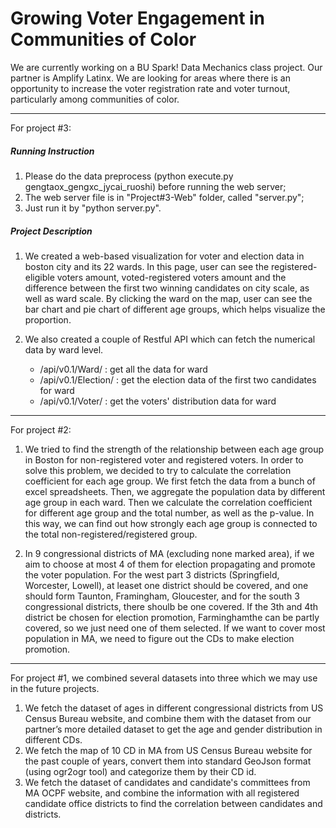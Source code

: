 # Growing Voter Engagement in Communities of Color
We are currently working on a BU Spark! Data Mechanics class project. Our partner is Amplify Latinx. We are looking for areas where there is an opportunity to increase the voter registration rate and voter turnout, particularly among communities of color.


-----

For project #3:

##### Running Instruction

1. Please do the data preprocess (python execute.py gengtaox_gengxc_jycai_ruoshi) before running the web server;
2. The web server file is in "Project#3-Web" folder, called "server.py";
3. Just run it by "python server.py".


##### Project Description 

1. We created a web-based visualization for voter and election data in boston city and its 22 wards.
In this page, user can see the registered-eligible voters amount, voted-registered voters amount and the difference between the first two winning candidates on city scale, as well as ward scale.
By clicking the ward on the map, user can see the bar chart and pie chart of different age groups, which helps visualize the proportion.

2. We also created a couple of Restful API which can fetch the numerical data by ward level. 

    - /api/v0.1/Ward/<id> : get all the data for ward <id>
    - /api/v0.1/Election/<id> : get the election data of the first two candidates for ward <id>
    - /api/v0.1/Voter/<id> : get the voters' distribution data for ward <id>

-----

For project #2:

1. We tried to find the strength of the relationship between each age group in Boston for non-registered voter and registered voters. In order to solve this problem, we decided to try to calculate the correlation coefficient for each age group. We first fetch the data from a bunch of excel spreadsheets. Then, we aggregate the population data by different age group in each ward. Then we calculate the correlation coefficient for different age group and the total number, as well as the p-value. In this way, we can find out how strongly each age group is connected to the total non-registered/registered group.

2. In 9 congressional districts of MA (excluding none marked area), if we aim to choose at most 4 of them for election propagating and promote the voter population. For the west part 3 districts (Springfield, Worcester, Lowell), at leaset one 
district should be covered, and one should form Taunton, Framingham, Gloucester, and for the south 3 congressional districts, there shoulb be one covered. If the 3th and 4th district be chosen for election promotion, Farminghamthe can be partly covered, so we just need one of them selected. If we want to cover most population in MA, we need to figure out the CDs to make election promotion.

-----

For project #1, we combined several datasets into three which we may use in the future projects. 

1. We fetch the dataset of ages in different congressional districts from US Census Bureau website, and combine them with the dataset from our partner’s more detailed dataset to get the age and gender distribution in different CDs.
2. We fetch the map of 10 CD in MA from US Census Bureau website for the past couple of years, convert them into standard GeoJson format (using ogr2ogr tool) and categorize them by their CD id.
3. We fetch the dataset of candidates and candidate's committees from MA OCPF website, and combine the information with all registered candidate office districts to find the correlation between candidates and districts.
